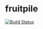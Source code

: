 # fruitpile
[![Build Status](https://travis-ci.org/software-fool/fruitpile.svg?branch=master)](https://travis-ci.org/software-fool/fruitpile)
